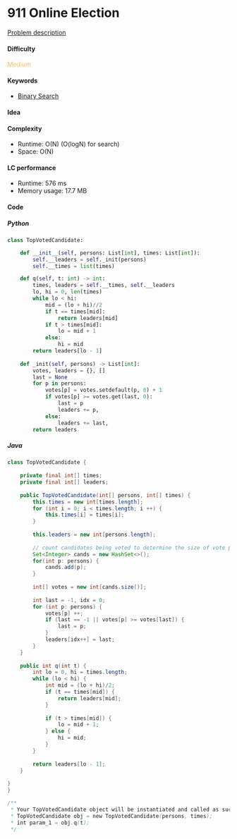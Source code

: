 911 Online Election
=======================
[Problem description](https://leetcode.com/problems/online-election/)

#### Difficulty
<span style="color:#FABC60">Medium</span>

#### Keywords
- [Binary Search](../categories/binary_search.md)

#### Idea

#### Complexity
- Runtime: O(N) (O(logN) for search)
- Space: O(N) 
  
#### LC performance
- Runtime: 576 ms
- Memory usage: 17.7 MB

#### Code

##### Python
```python
class TopVotedCandidate:

    def __init__(self, persons: List[int], times: List[int]):
        self.__leaders = self._init(persons)
        self.__times = list(times)

    def q(self, t: int) -> int:
        times, leaders = self.__times, self.__leaders
        lo, hi = 0, len(times)
        while lo < hi:
            mid = (lo + hi)//2
            if t == times[mid]:
                return leaders[mid]
            if t > times[mid]:
                lo = mid + 1
            else:
                hi = mid
        return leaders[lo - 1]
    
    def _init(self, persons) -> List[int]:
        votes, leaders = {}, []
        last = None
        for p in persons:
            votes[p] = votes.setdefault(p, 0) + 1
            if votes[p] >= votes.get(last, 0):
                last = p
                leaders += p,
            else:
                leaders += last,
        return leaders
```

##### Java
```java
class TopVotedCandidate {
    
    private final int[] times;
    private final int[] leaders;
    
    public TopVotedCandidate(int[] persons, int[] times) {
        this.times = new int[times.length];
        for (int i = 0; i < times.length; i ++) {
            this.times[i] = times[i];
        }
        
        this.leaders = new int[persons.length];
        
        // count candidates being voted to determine the size of vote pool
        Set<Integer> cands = new HashSet<>();
        for(int p: persons) {
            cands.add(p);
        }
        
        int[] votes = new int[cands.size()];
        
        int last = -1, idx = 0;
        for (int p: persons) {
            votes[p] ++;
            if (last == -1 || votes[p] >= votes[last]) {
                last = p;
            }
            leaders[idx++] = last;
        }
    }
    
    public int q(int t) {
        int lo = 0, hi = times.length;
        while (lo < hi) {
            int mid = (lo + hi)/2;
            if (t == times[mid]) {
                return leaders[mid];
            }
            
            if (t > times[mid]) {
                lo = mid + 1;
            } else {
                hi = mid;
            }
        }
        
        return leaders[lo - 1];
    }
    
}
}

/**
 * Your TopVotedCandidate object will be instantiated and called as such:
 * TopVotedCandidate obj = new TopVotedCandidate(persons, times);
 * int param_1 = obj.q(t);
 */
```